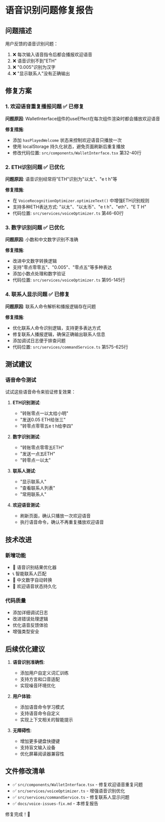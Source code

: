 # 语音识别问题修复报告

## 问题描述
用户反馈的语音识别问题：
1. ❌ 每次输入语音指令后都会播报欢迎语音
2. ❌ 语音识别不到"ETH" 
3. ❌ "0.005"识别为汉字
4. ❌ "显示联系人"没有正确输出

## 修复方案

### 1. 欢迎语音重复播报问题 ✅ 已修复
**问题原因**: WalletInterface组件的useEffect在每次组件渲染时都会播放欢迎语音

**修复措施**:
- 添加 `hasPlayedWelcome` 状态来控制欢迎语音只播放一次
- 使用 localStorage 持久化状态，避免页面刷新后重复播放
- 修改代码位置: `src/components/WalletInterface.tsx` 第32-40行

### 2. ETH识别问题 ✅ 已优化
**问题原因**: 语音识别经常将"ETH"识别为"以太"、"e t h"等

**修复措施**:
- 在 `VoiceRecognitionOptimizer.optimizeText()` 中增强ETH识别规则
- 支持多种ETH表达方式: "以太"、"以太币"、"e t h"、"eth"、"E T H"
- 代码位置: `src/services/voiceOptimizer.ts` 第46-60行

### 3. 数字识别问题 ✅ 已优化  
**问题原因**: 小数和中文数字识别不准确

**修复措施**:
- 改进中文数字转换逻辑
- 支持"零点零零五"、"0.005"、"零点五"等多种表达
- 添加小数点处理和数字验证
- 代码位置: `src/services/voiceOptimizer.ts` 第95-145行

### 4. 联系人显示问题 ✅ 已修复
**问题原因**: 联系人命令解析和播报逻辑存在问题

**修复措施**:
- 优化联系人命令识别逻辑，支持更多表达方式
- 修复联系人播报逻辑，确保正确输出联系人信息
- 添加调试日志便于排查问题
- 代码位置: `src/services/commandService.ts` 第575-625行

## 测试建议

### 语音命令测试
试试这些语音命令来验证修复效果：

1. **ETH识别测试**:
   - "转账零点一以太给小明"
   - "发送0.05 ETH给张三"
   - "转零点零零五e t h给李四"

2. **数字识别测试**:
   - "转账零点零零五ETH" 
   - "发送一点五ETH"
   - "转零点一以太"

3. **联系人测试**:
   - "显示联系人"
   - "查看联系人列表"
   - "常用联系人"

4. **欢迎语音测试**:
   - 刷新页面，确认只播放一次欢迎语音
   - 执行语音命令，确认不再重复播放欢迎语音

## 技术改进

### 新增功能
- 🎯 语音识别结果优化器
- 📞 智能联系人匹配
- 🔢 中文数字自动转换
- 💾 欢迎语音状态持久化

### 代码质量
- 添加详细调试日志
- 改进错误处理逻辑
- 优化语音反馈体验
- 增强类型安全

## 后续优化建议

1. **语音识别准确性**:
   - 添加用户自定义词汇训练
   - 支持方言和口音适配
   - 实现噪音环境优化

2. **用户体验**:
   - 添加语音命令学习模式
   - 支持语音命令自定义
   - 实现上下文相关的智能提示

3. **无障碍性**:
   - 增加更多键盘快捷键
   - 支持盲文输入设备
   - 优化屏幕阅读器兼容性

## 文件修改清单

- ✅ `src/components/WalletInterface.tsx` - 修复欢迎语音重复问题
- ✅ `src/services/voiceOptimizer.ts` - 增强语音识别优化
- ✅ `src/services/commandService.ts` - 修复联系人显示问题
- ✅ `docs/voice-issues-fix.md` - 本修复报告

修复完成！🎉
